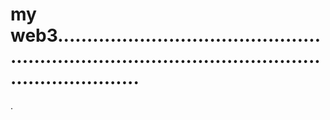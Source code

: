 # my web3........................................................................................................................
.
